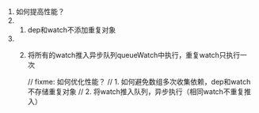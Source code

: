 1. 如何提高性能？
2. 1. dep和watch不添加重复对象
3. 2. 将所有的watch推入异步队列queueWatch中执行，重复watch只执行一次


        // fixme: 如何优化性能？
        // 1. 如何避免数组多次收集依赖，dep和watch不存储重复对象
        // 2. 将watch推入队列，异步执行（相同watch不重复推入）